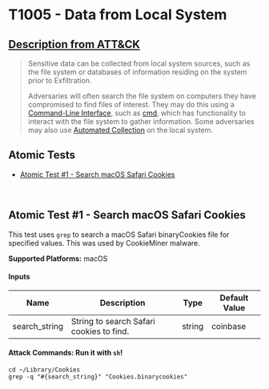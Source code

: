 # T1005 - Data from Local System
## [Description from ATT&CK](https://attack.mitre.org/wiki/Technique/T1005)
<blockquote>Sensitive data can be collected from local system sources, such as the file system or databases of information residing on the system prior to Exfiltration.

Adversaries will often search the file system on computers they have compromised to find files of interest. They may do this using a [Command-Line Interface](https://attack.mitre.org/techniques/T1059), such as [cmd](https://attack.mitre.org/software/S0106), which has functionality to interact with the file system to gather information. Some adversaries may also use [Automated Collection](https://attack.mitre.org/techniques/T1119) on the local system.
</blockquote>

## Atomic Tests

- [Atomic Test #1 - Search macOS Safari Cookies](#atomic-test-1---search-macos-safari-cookies)


<br/>

## Atomic Test #1 - Search macOS Safari Cookies
This test uses `grep` to search a macOS Safari binaryCookies file for specified values. This was used by CookieMiner malware.

**Supported Platforms:** macOS


#### Inputs
| Name | Description | Type | Default Value | 
|------|-------------|------|---------------|
| search_string | String to search Safari cookies to find. | string | coinbase|


#### Attack Commands: Run it with `sh`! 
```
cd ~/Library/Cookies
grep -q "#{search_string}" "Cookies.binarycookies"
```






<br/>

